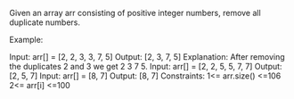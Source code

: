 Given an array arr consisting of positive integer numbers, remove all duplicate numbers.

Example:

Input: arr[] = [2, 2, 3, 3, 7, 5] 
Output: [2, 3, 7, 5]
Explanation: After removing the duplicates 2 and 3 we get 2 3 7 5.
Input: arr[] = [2, 2, 5, 5, 7, 7] 
Output: [2, 5, 7]
Input: arr[] = [8, 7] 
Output: [8, 7]
Constraints:
1<= arr.size() <=106
2<= arr[i] <=100
